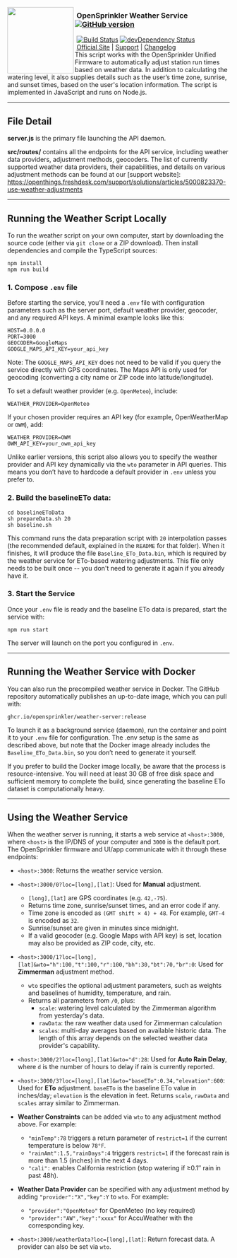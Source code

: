 <img align="left" height="150" src="http://albahra.com/opensprinkler/icon-new.png"><h3>&nbsp;OpenSprinkler Weather Service [![GitHub version](https://img.shields.io/github/package-json/v/opensprinkler/opensprinkler-weather.svg)](https://github.com/OpenSprinkler/OpenSprinkler-Weather)</h3>
&nbsp;[![Build Status](https://api.travis-ci.org/OpenSprinkler/OpenSprinkler-Weather.svg?branch=master)](https://travis-ci.org/) [![devDependency Status](https://david-dm.org/OpenSprinkler/OpenSprinkler-Weather/status.svg)](https://david-dm.org/OpenSprinkler/OpenSprinkler-Weather#info=dependencies)<br>
&nbsp;[Official Site][official] | [Support][help] | [Changelog][changelog]
<br>
This script works with the OpenSprinkler Unified Firmware to automatically adjust station run times based on weather data. In addition to calculating the watering level, it also supplies details such as the user’s time zone, sunrise, and sunset times, based on the user's location information. The script is implemented in JavaScript and runs on Node.js.

---

[official]: https://opensprinkler.com
[help]: http://support.opensprinkler.com
[changelog]: https://github.com/OpenSprinkler/OpenSprinkler-Weather/releases

## File Detail

**server.js** is the primary file launching the API daemon.

**src/routes/** contains all the endpoints for the API service, including weather data providers, adjustment methods, geocoders. The list of currently supported weather data providers, their capabilities, and details on various adjustment methods can be found at our [support website]: https://openthings.freshdesk.com/support/solutions/articles/5000823370-use-weather-adjustments

---

## Running the Weather Script Locally

To run the weather script on your own computer, start by downloading the source code (either via `git clone` or a ZIP download). Then install dependencies and compile the TypeScript sources:

```
npm install
npm run build
```

### 1. Compose `.env` file
Before starting the service, you’ll need a `.env` file with configuration parameters such as the server port, default weather provider, geocoder, and any required API keys. A minimal example looks like this:

```
HOST=0.0.0.0
PORT=3000
GEOCODER=GoogleMaps
GOOGLE_MAPS_API_KEY=your_api_key
```

Note: The `GOOGLE_MAPS_API_KEY` does not need to be valid if you query the service directly with GPS coordinates. The Maps API is only used for geocoding (converting a city name or ZIP code into latitude/longitude).

To set a default weather provider (e.g. `OpenMeteo`), include:

```
WEATHER_PROVIDER=OpenMeteo
```

If your chosen provider requires an API key (for example, OpenWeatherMap or `OWM`), add:

```
WEATHER_PROVIDER=OWM
OWM_API_KEY=your_owm_api_key
```

Unlike earlier versions, this script also allows you to specify the weather provider and API key dynamically via the `wto` parameter in API queries. This means you don’t have to hardcode a default provider in `.env` unless you prefer to.

### 2. Build the baselineETo data:

```
cd baselineEToData
sh prepareData.sh 20
sh baseline.sh
```

This command runs the data preparation script with `20` interpolation passes (the recommended default, explained in the `README` for that folder). When it finishes, it will produce the file `Baseline_ETo_Data.bin`, which is required by the weather service for ETo-based watering adjustments. This file only needs to be built once -- you don't need to generate it again if you already have it.

### 3. Start the Service
Once your `.env` file is ready and the baseline ETo data is prepared, start the service with:

```
npm run start
```

The server will launch on the port you configured in `.env`.

---

## Running the Weather Service with Docker

You can also run the precompiled weather service in Docker. The GitHub repository automatically publishes an up-to-date image, which you can pull with:

`ghcr.io/opensprinkler/weather-server:release`

To launch it as a background service (daemon), run the container and point it to your `.env` file for configuration. The .env setup is the same as described above, but note that the Docker image already includes the `Baseline_ETo_Data.bin`, so you don’t need to generate it yourself.

If you prefer to build the Docker image locally, be aware that the process is resource-intensive. You will need at least 30 GB of free disk space and sufficient memory to complete the build, since generating the baseline ETo dataset is computationally heavy.

---

## Using the Weather Service

When the weather server is running, it starts a web service at `<host>:3000`, where `<host>` is the IP/DNS of your computer and `3000` is the default port. The OpenSprinkler firmware and UI/app communicate with it through these endpoints:

- `<host>:3000`: Returns the weather service version.

- `<host>:3000/0?loc=[long],[lat]`: Used for **Manual** adjustment.
  - `[long],[lat]` are GPS coordinates (e.g. `42,-75`).
  - Returns time zone, sunrise/sunset times, and an error code if any.
  - Time zone is encoded as `(GMT shift × 4) + 48`. For example, `GMT-4` is encoded as `32`.
  - Sunrise/sunset are given in minutes since midnight.
  - If a valid geocoder (e.g. Google Maps with API key) is set, location may also be provided as ZIP code, city, etc.

- `<host>:3000/1?loc=[long],[lat]&wto="h":100,"t":100,"r":100,"bh":30,"bt":70,"br":0`: Used for **Zimmerman** adjustment method.
  - `wto` specifies the optional adjustment parameters, such as weights and baselines of humidity, temperature, and rain.
  - Returns all parameters from `/0`, plus:
    - `scale`: watering level calculated by the Zimmerman algorithm from yesterday's data.
    - `rawData`: the raw weather data used for Zimmerman calculation
    - `scales`: multi-day averages based on available historic data. The length of this array depends on the selected weather data provider's capability.

- `<host>:3000/2?loc=[long],[lat]&wto="d":28`: Used for **Auto Rain Delay**, where `d` is the number of hours to delay if rain is currently reported.

- `<host>:3000/3?loc=[long],[lat]&wto="baseETo":0.34,"elevation":600`: Used for **ETo** adjustment. `baseETo` is the baseline ETo value in inches/day; `elevation` is the elevation in feet. Returns `scale`, `rawData` and `scales` array similar to Zimmerman.

- **Weather Constraints** can be added via `wto` to any adjustment method above. For example:
  - `"minTemp":78` triggers a return parameter of `restrict=1` if the current temperature is below `78°F`.
  - `"rainAmt":1.5,"rainDays":4` triggers `restrict=1` if the forecast rain is more than 1.5 (inches) in the next 4 days.
  - `"cali":` enables California restriction (stop watering if ≥0.1″ rain in past 48h).

- **Weather Data Provider** can be specified with any adjustment method by adding `"provider":"X","key":Y` to `wto`. For example:
  - `"provider":"OpenMeteo"` for OpenMeteo (no key required)
  - `"provider":"AW","key":"xxxx"` for AccuWeather with the corresponding key.

- `<host>:3000/weatherData?loc=[long],[lat]`: Return forecast data. A provider can also be set via `wto`.
